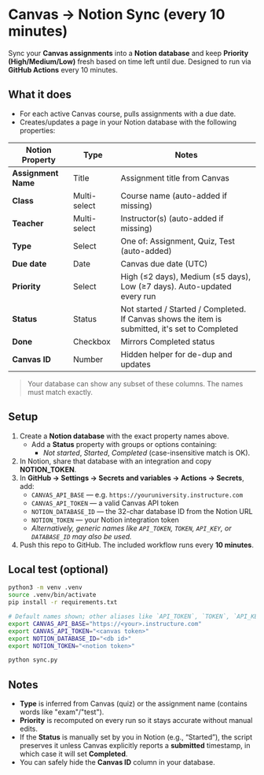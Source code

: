 # Canvas → Notion Sync (every 10 minutes)

Sync your **Canvas assignments** into a **Notion database** and keep
**Priority (High/Medium/Low)** fresh based on time left until due.
Designed to run via **GitHub Actions** every 10 minutes.

## What it does

- For each active Canvas course, pulls assignments with a due date.
- Creates/updates a page in your Notion database with the following properties:

| Notion Property    | Type         | Notes |
|--------------------|--------------|-------|
| **Assignment Name**| Title        | Assignment title from Canvas |
| **Class**          | Multi-select | Course name (auto-added if missing) |
| **Teacher**        | Multi-select | Instructor(s) (auto-added if missing) |
| **Type**           | Select       | One of: Assignment, Quiz, Test (auto-added) |
| **Due date**       | Date         | Canvas due date (UTC) |
| **Priority**       | Select       | High (≤2 days), Medium (≤5 days), Low (≥7 days). Auto-updated every run |
| **Status**         | Status       | Not started / Started / Completed. If Canvas shows the item is submitted, it's set to Completed |
| **Done**           | Checkbox     | Mirrors Completed status |
| **Canvas ID**      | Number       | Hidden helper for de-dup and updates |

> Your database can show any subset of these columns. The names must match exactly.

## Setup

1. Create a **Notion database** with the exact property names above.
   - Add a **Status** property with groups or options containing:
     - *Not started*, *Started*, *Completed* (case-insensitive match is OK).
2. In Notion, share that database with an integration and copy **NOTION_TOKEN**.
3. In **GitHub → Settings → Secrets and variables → Actions → Secrets**, add:
   - `CANVAS_API_BASE` — e.g. `https://youruniversity.instructure.com`
   - `CANVAS_API_TOKEN` — a valid Canvas API token
   - `NOTION_DATABASE_ID` — the 32-char database ID from the Notion URL
   - `NOTION_TOKEN` — your Notion integration token
   - *Alternatively, generic names like `API_TOKEN`, `TOKEN`, `API_KEY`, or `DATABASE_ID` may also be used.*
4. Push this repo to GitHub. The included workflow runs every **10 minutes**.

## Local test (optional)

```bash
python3 -m venv .venv
source .venv/bin/activate
pip install -r requirements.txt

# Default names shown; other aliases like `API_TOKEN`, `TOKEN`, `API_KEY`, or `DATABASE_ID` also work.
export CANVAS_API_BASE="https://<your>.instructure.com"
export CANVAS_API_TOKEN="<canvas token>"
export NOTION_DATABASE_ID="<db id>"
export NOTION_TOKEN="<notion token>"

python sync.py
```

## Notes

- **Type** is inferred from Canvas (quiz) or the assignment name (contains words like "exam"/"test").
- **Priority** is recomputed on every run so it stays accurate without manual edits.
- If the **Status** is manually set by you in Notion (e.g., “Started”), the script preserves it unless Canvas explicitly reports a **submitted** timestamp, in which case it will set **Completed**.
- You can safely hide the **Canvas ID** column in your database.
